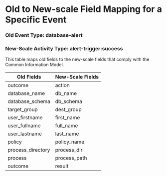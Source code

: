 Old to New-scale Field Mapping for a Specific Event
===================================================

### Old Event Type: database-alert
### New-Scale Activity Type: alert-trigger:success

This table maps old fields to the new-scale fields that comply with the Common Information Model.

| Old Fields        | New-Scale Fields |
| ----------------- | ---------------- |
| outcome           | action           |
| database_name     | db_name          |
| database_schema   | db_schema        |
| target_group      | dest_group       |
| user_firstname    | first_name       |
| user_fullname     | full_name        |
| user_lastname     | last_name        |
| policy            | policy_name      |
| process_directory | process_dir      |
| process           | process_path     |
| outcome           | result           |